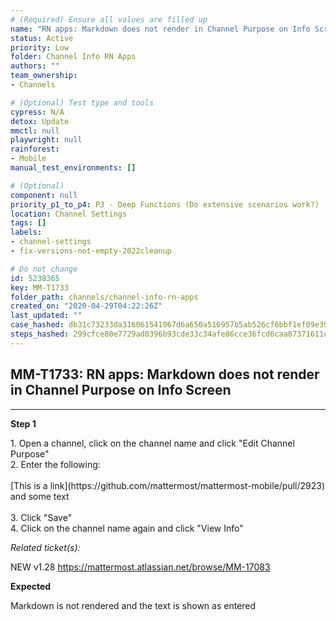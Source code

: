 ```yaml
---
# (Required) Ensure all values are filled up
name: "RN apps: Markdown does not render in Channel Purpose on Info Screen"
status: Active
priority: Low
folder: Channel Info RN Apps
authors: ""
team_ownership: 
- Channels

# (Optional) Test type and tools
cypress: N/A
detox: Update
mmctl: null
playwright: null
rainforest: 
- Mobile
manual_test_environments: []

# (Optional)
component: null
priority_p1_to_p4: P3 - Deep Functions (Do extensive scenarios work?)
location: Channel Settings
tags: []
labels: 
- channel-settings
- fix-versions-not-empty-2022cleanup

# Do not change
id: 5238365
key: MM-T1733
folder_path: channels/channel-info-rn-apps
created_on: "2020-04-29T04:22:26Z"
last_updated: ""
case_hashed: db31c73233da316061541067d6a650a516957b5ab526cf6bbf1ef09e390c9e4ec5aca5ae2fedcff6ec70053ab9c7a4a1
steps_hashed: 299cfce80e7729ad0396b93cde33c34afe86cce36fcd6caa07371611ca7f796a8652a1386ffac30de85f8aeaaa179604
---
```


## MM-T1733: RN apps: Markdown does not render in Channel Purpose on Info Screen

---

**Step 1**

1\. Open a channel, click on the channel name and click "Edit Channel Purpose"\
2\. Enter the following:\
\
\[This is a link]\(https\://github.com/mattermost/mattermost-mobile/pull/2923) and some text\
\
3\. Click "Save"\
4\. Click on the channel name again and click "View Info"

_Related ticket(s):_

NEW v1.28 [](https://mattermost.atlassian.net/browse/MM-17083) <https://mattermost.atlassian.net/browse/MM-17083>

**Expected**

Markdown is not rendered and the text is shown as entered
